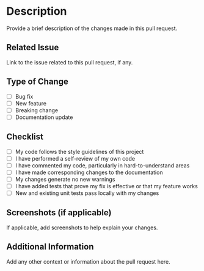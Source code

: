 # Description

Provide a brief description of the changes made in this pull request.

## Related Issue

Link to the issue related to this pull request, if any.

## Type of Change

- [ ] Bug fix
- [ ] New feature
- [ ] Breaking change
- [ ] Documentation update

## Checklist

- [ ] My code follows the style guidelines of this project
- [ ] I have performed a self-review of my own code
- [ ] I have commented my code, particularly in hard-to-understand areas
- [ ] I have made corresponding changes to the documentation
- [ ] My changes generate no new warnings
- [ ] I have added tests that prove my fix is effective or that my feature works
- [ ] New and existing unit tests pass locally with my changes

## Screenshots (if applicable)

If applicable, add screenshots to help explain your changes.

## Additional Information

Add any other context or information about the pull request here.
